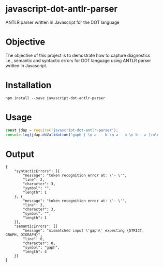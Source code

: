 # javascript-dot-antlr-parser
ANTLR parser written in Javascript for the DOT language

# Objective
The objective of this project is to demostrate how to capture diagnostics i.e., semantic and syntactic errors for DOT language using ANTLR parser written in Javascript.

# Installation
```script
npm install --save javascript-dot-antlr-parser
```

# Usage
```javascript
const jdap = require('javascript-dot-antlr-parser');
console.log(jdap.doValidation("gaph { \n a -- b \n a - b \n b - a [color=blue] \n }"));
```

# Output
```
{
	"syntacticErrors": [{
		"message": "token recognition error at: \'- \'",
		"line": 2,
		"character": 3,
		"symbol": "",
		"length": 1
	}, {
		"message": "token recognition error at: \'- \'",
		"line": 3,
		"character": 3,
		"symbol": "",
		"length": 1
	}],
	"semanticErrors": [{
		"message": "mismatched input \'gaph\' expecting {STRICT, GRAPH, DIGRAPH}",
		"line": 0,
		"character": 0,
		"symbol": "gaph",
		"length": 4
	}]
}
```
